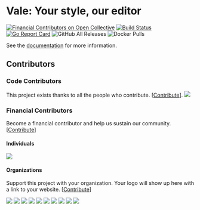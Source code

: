 # Vale: Your style, our editor

[![Financial Contributors on Open Collective](https://opencollective.com/vale/all/badge.svg?label=financial+contributors)](https://opencollective.com/vale) [![Build Status](https://img.shields.io/travis/errata-ai/vale/master.svg?style=flat-square&amp;logo=travis)](https://travis-ci.org/errata-ai/vale) [![Go Report Card](https://goreportcard.com/badge/github.com/gojp/goreportcard?style=flat-square&logo=go&logoColor=white)](https://goreportcard.com/report/github.com/errata-ai/vale) ![GitHub All Releases](https://img.shields.io/github/downloads/errata-ai/vale/total?logo=GitHub&style=flat-square) ![Docker Pulls](https://img.shields.io/docker/pulls/jdkato/vale?color=lgreen&logo=docker&logoColor=white&style=flat-square)

See the [documentation](https://errata-ai.gitbook.io/vale/) for more information.

## Contributors

### Code Contributors

This project exists thanks to all the people who contribute. [[Contribute](CONTRIBUTING.md)].
<a href="https://github.com/errata-ai/vale/graphs/contributors"><img src="https://opencollective.com/vale/contributors.svg?width=890&button=false" /></a>

### Financial Contributors

Become a financial contributor and help us sustain our community. [[Contribute](https://opencollective.com/vale/contribute)]

#### Individuals

<a href="https://opencollective.com/vale"><img src="https://opencollective.com/vale/individuals.svg?width=890"></a>

#### Organizations

Support this project with your organization. Your logo will show up here with a link to your website. [[Contribute](https://opencollective.com/vale/contribute)]

<a href="https://opencollective.com/vale/organization/0/website"><img src="https://opencollective.com/vale/organization/0/avatar.svg"></a>
<a href="https://opencollective.com/vale/organization/1/website"><img src="https://opencollective.com/vale/organization/1/avatar.svg"></a>
<a href="https://opencollective.com/vale/organization/2/website"><img src="https://opencollective.com/vale/organization/2/avatar.svg"></a>
<a href="https://opencollective.com/vale/organization/3/website"><img src="https://opencollective.com/vale/organization/3/avatar.svg"></a>
<a href="https://opencollective.com/vale/organization/4/website"><img src="https://opencollective.com/vale/organization/4/avatar.svg"></a>
<a href="https://opencollective.com/vale/organization/5/website"><img src="https://opencollective.com/vale/organization/5/avatar.svg"></a>
<a href="https://opencollective.com/vale/organization/6/website"><img src="https://opencollective.com/vale/organization/6/avatar.svg"></a>
<a href="https://opencollective.com/vale/organization/7/website"><img src="https://opencollective.com/vale/organization/7/avatar.svg"></a>
<a href="https://opencollective.com/vale/organization/8/website"><img src="https://opencollective.com/vale/organization/8/avatar.svg"></a>
<a href="https://opencollective.com/vale/organization/9/website"><img src="https://opencollective.com/vale/organization/9/avatar.svg"></a>
